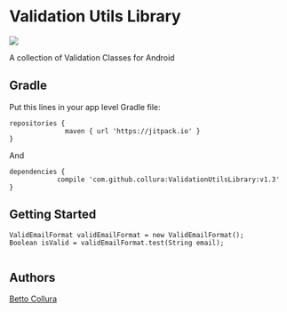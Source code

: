 
# Validation Utils Library

[![](https://jitpack.io/v/collura/ValidEmailFormat.svg)](https://jitpack.io/#collura/ValidEmailFormat) 

A collection of Validation Classes for Android

## Gradle

Put this lines in your app level Gradle file:

```
repositories {   
              maven { url 'https://jitpack.io' }
}
```

And

```
dependencies {
	        compile 'com.github.collura:ValidationUtilsLibrary:v1.3'
}
```

## Getting Started

```
ValidEmailFormat validEmailFormat = new ValidEmailFormat();
Boolean isValid = validEmailFormat.test(String email);
	
```

## Authors

[Betto Collura](https://github.com/collura)


